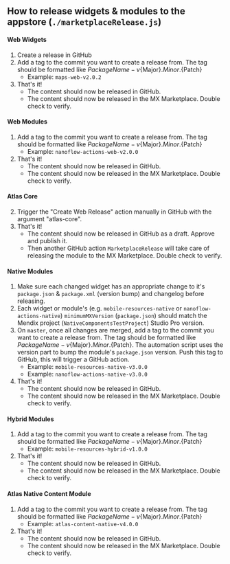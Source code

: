 ## How to release widgets & modules to the appstore (`./marketplaceRelease.js`)

#### Web Widgets
1. Create a release in GitHub
1. Add a tag to the commit you want to create a release from. The tag should be formatted like ${PackageName}-v${Major}.${Minor}.${Patch}
    - Example: `maps-web-v2.0.2`
1. That's it! 
    - The content should now be released in GitHub.
    - The content should now be released in the MX Marketplace. Double check to verify.

#### Web Modules
1. Add a tag to the commit you want to create a release from. The tag should be formatted like ${PackageName}-v${Major}.${Minor}.${Patch}
    - Example: `nanoflow-actions-web-v2.0.0`
1. That's it! 
    - The content should now be released in GitHub.
    - The content should now be released in the MX Marketplace. Double check to verify.

#### Atlas Core
2. Trigger the "Create Web Release" action manually in GitHub with the argument "atlas-core".
3. That's it!
    - The content should now be released in GitHub as a draft. Approve and publish it.
    - Then another GitHub action `MarketplaceRelease` will take care of releasing the module to the MX Marketplace. Double check to verify.

#### Native Modules
1. Make sure each changed widget has an appropriate change to it's `package.json` & `package.xml` (version bump) and changelog before releasing.
1. Each widget or module's (e.g. `mobile-resources-native` or `nanoflow-actions-native`) `minimumMXVersion` (`package.json`) should match the Mendix project (`NativeComponentsTestProject`) Studio Pro version.
1. On `master`, once all changes are merged, add a tag to the commit you want to create a release from. The tag should 
be formatted like ${PackageName}-v${Major}.${Minor}.${Patch}. The automation script uses the version part to bump the 
module's `package.json` version. Push this tag to GitHub, this will trigger a GitHub action.
    - Example: `mobile-resources-native-v3.0.0`
    - Example: `nanoflow-actions-native-v3.0.0`
1. That's it! 
    - The content should now be released in GitHub.
    - The content should now be released in the MX Marketplace. Double check to verify.

#### Hybrid Modules
1. Add a tag to the commit you want to create a release from. The tag should be formatted like ${PackageName}-v${Major}.${Minor}.${Patch}
    - Example: `mobile-resources-hybrid-v1.0.0`
1. That's it! 
    - The content should now be released in GitHub.
    - The content should now be released in the MX Marketplace. Double check to verify.

#### Atlas Native Content Module
1. Add a tag to the commit you want to create a release from. The tag should be formatted like ${PackageName}-v${Major}.${Minor}.${Patch}
    - Example: `atlas-content-native-v4.0.0`
1. That's it! 
    - The content should now be released in GitHub.
    - The content should now be released in the MX Marketplace. Double check to verify.
